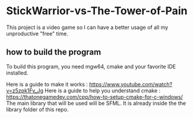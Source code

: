 # StickWarrior-vs-The-Tower-of-Pain
This project is a video game so I can have a better usage of all my unproductive "free" time. 

## how to build the program
To build this program, you need mgw64, cmake and your favorite IDE installed. 

Here is a guide to make it works : https://www.youtube.com/watch?v=z5zpk1Fv_Jg
Here is a guide to help you understand cmake : https://thatonegamedev.com/cpp/how-to-setup-cmake-for-c-windows/
The main library that will be used will be SFML. It is already inside the the library folder of this repo.
